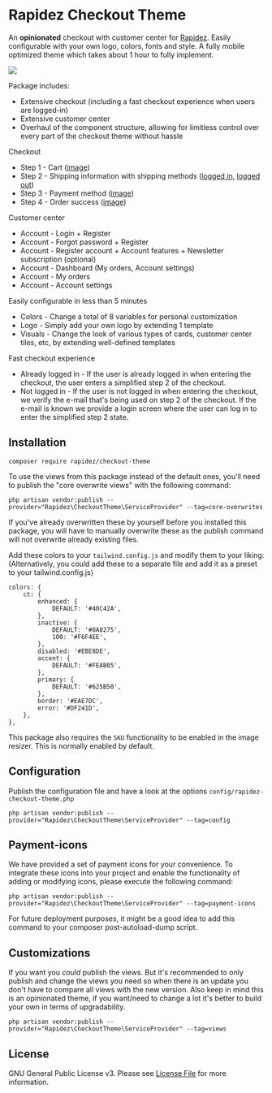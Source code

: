 # Rapidez Checkout Theme

An **opinionated** checkout with customer center for [Rapidez](https://github.com/rapidez/rapidez). Easily configurable with your own logo, colors, fonts and style. A fully mobile optimized theme which takes about 1 hour to fully implement.

![](https://justbetter.nl/storage/repositories/rapidez/checkout-theme/checkout-theme.gif)

Package includes:
- Extensive checkout (including a fast checkout experience when users are logged-in)
- Extensive customer center
- Overhaul of the component structure, allowing for limitless control over every part of the checkout theme without hassle

Checkout
- Step 1 - Cart ([image](https://justbetter.nl/storage/repositories/rapidez/checkout-theme/step-1-cart-payment.jpg))
- Step 2 - Shipping information with shipping methods ([logged in](https://justbetter.nl/storage/repositories/rapidez/checkout-theme/step-2-logged-in-my-information.jpg), [logged out](https://justbetter.nl/storage/repositories/rapidez/checkout-theme/step-2-my-information.jpg))
- Step 3 - Payment method ([image](https://justbetter.nl/storage/repositories/rapidez/checkout-theme/step-3-payment.jpg))
- Step 4 - Order success ([image](https://justbetter.nl/storage/repositories/rapidez/checkout-theme/step-4-success.jpg))

Customer center
- Account - Login + Register
- Account - Forgot password + Register
- Account - Register account + Account features + Newsletter subscription (optional)
- Account - Dashboard (My orders, Account settings)
- Account - My orders
- Account - Account settings

Easily configurable in less than 5 minutes
- Colors - Change a total of 8 variables for personal customization
- Logo - Simply add your own logo by extending 1 template
- Visuals - Change the look of various types of cards, customer center tiles, etc, by extending well-defined templates

Fast checkout experience
- Already logged in - If the user is already logged in when entering the checkout, the user enters a simplified step 2 of the checkout.
- Not logged in - If the user is not logged in when entering the checkout, we verify the e-mail that's being used on step 2 of the checkout. If the e-mail is known we provide a login screen where the user can log in to enter the simplified step 2 state.

## Installation

```
composer require rapidez/checkout-theme
```

To use the views from this package instead of the default ones, you'll need to publish the "core overwrite views" with the following command:
```
php artisan vendor:publish --provider="Rapidez\CheckoutTheme\ServiceProvider" --tag=core-overwrites
```

If you've already overwritten these by yourself before you installed this package, you will have to manually overwrite these as the publish command will not overwrite already existing files.

Add these colors to your `tailwind.config.js` and modify them to your liking:
(Alternatively, you could add these to a separate file and add it as a preset to your tailwind.config.js)
```
colors: {
    ct: {
        enhanced: {
            DEFAULT: '#40C42A',
        },
        inactive: {
            DEFAULT: '#8A8275',
            100: '#F6F4EE',
        },
        disabled: '#EBE8DE',
        accent: {
            DEFAULT: '#FEAB05',
        },
        primary: {
            DEFAULT: '#625B50',
        },
        border: '#EAE7DC',
        error: '#DF241D',
    },
},
```

This package also requires the `SKU` functionality to be enabled in the image resizer. This is normally enabled by default.

## Configuration

Publish the configuration file and have a look at the options `config/rapidez-checkout-theme.php`
```
php artisan vendor:publish --provider="Rapidez\CheckoutTheme\ServiceProvider" --tag=config
```

## Payment-icons

We have provided a set of payment icons for your convenience. To integrate these icons into your project and enable the functionality of adding or modifying icons, please execute the following command:
```
php artisan vendor:publish --provider="Rapidez\CheckoutTheme\ServiceProvider" --tag=payment-icons
```

For future deployment purposes, it might be a good idea to add this command to your composer post-autoload-dump script.

## Customizations

If you want you *could* publish the views. But it's recommended to only publish and change the views you need so when there is an update you don't have to compare all views with the new version. Also keep in mind this is an opinionated theme, if you want/need to change a lot it's better to build your own in terms of upgradability.
```
php artisan vendor:publish --provider="Rapidez\CheckoutTheme\ServiceProvider" --tag=views
```

## License

GNU General Public License v3. Please see [License File](LICENSE) for more information.
